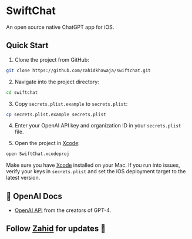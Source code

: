 # SwiftChat

An open source native ChatGPT app for iOS.

## Quick Start

1. Clone the project from GitHub:

```bash
git clone https://github.com/zahidkhawaja/swiftchat.git
```

2. Navigate into the project directory: 

```bash
cd swiftchat
```

3. Copy `secrets.plist.example` to `secrets.plist`:

```bash
cp secrets.plist.example secrets.plist
```

4. Enter your OpenAI API key and organization ID in your `secrets.plist` file.

5. Open the project in [Xcode](https://developer.apple.com/xcode/):

```bash
open SwiftChat.xcodeproj
```

Make sure you have [Xcode](https://developer.apple.com/xcode/) installed on your Mac. If you run into issues, verify your keys in `secrets.plist` and set the iOS deployment target to the latest version. 

## 🧠 OpenAI Docs

- [OpenAI API](https://platform.openai.com/docs/api-reference) from the creators of GPT-4.

## Follow [Zahid](https://twitter.com/chillzaza_) for updates 🚀 
